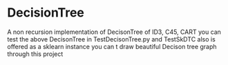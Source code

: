 # DecisionTree
A non recursion implementation of DecisonTree of ID3, C45, CART
you can test the above DecisonTree in TestDecisonTree.py and TestSkDTC also is offered as a sklearn instance
you can t draw beautiful Decison tree graph through this project

